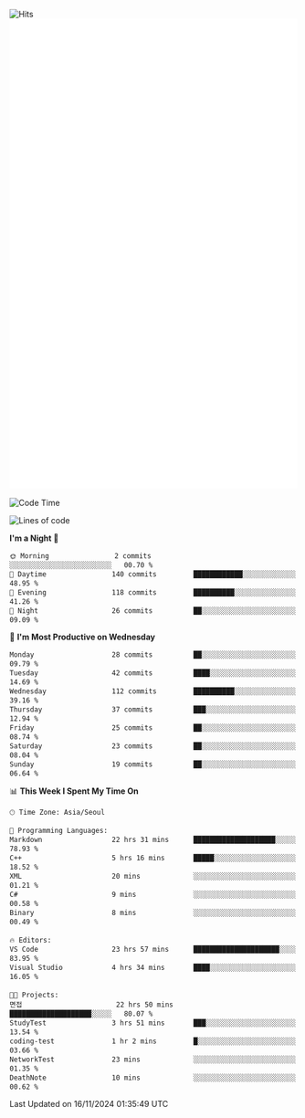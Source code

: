 ![Hits](https://hits.seeyoufarm.com/api/count/incr/badge.svg?url=https%3A%2F%2Fgithub.com%2Fbabaisnyan&count_bg=%2379C83D&title_bg=%23555555&icon=apple.svg&icon_color=%23E7E7E7&title=hits&edge_flat=false)
<br/>
![Metrics](https://github.com/babaisnyan/babaisnyan/blob/main/github-metrics.svg)

<!--START_SECTION:waka-->
![Code Time](http://img.shields.io/badge/Code%20Time-1%2C498%20hrs%2034%20mins-blue)

![Lines of code](https://img.shields.io/badge/From%20Hello%20World%20I%27ve%20Written-920.4%20thousand%20lines%20of%20code-blue)

**I'm a Night 🦉** 

```text
🌞 Morning                2 commits           ░░░░░░░░░░░░░░░░░░░░░░░░░   00.70 % 
🌆 Daytime                140 commits         ████████████░░░░░░░░░░░░░   48.95 % 
🌃 Evening                118 commits         ██████████░░░░░░░░░░░░░░░   41.26 % 
🌙 Night                  26 commits          ██░░░░░░░░░░░░░░░░░░░░░░░   09.09 % 
```
📅 **I'm Most Productive on Wednesday** 

```text
Monday                   28 commits          ██░░░░░░░░░░░░░░░░░░░░░░░   09.79 % 
Tuesday                  42 commits          ████░░░░░░░░░░░░░░░░░░░░░   14.69 % 
Wednesday                112 commits         ██████████░░░░░░░░░░░░░░░   39.16 % 
Thursday                 37 commits          ███░░░░░░░░░░░░░░░░░░░░░░   12.94 % 
Friday                   25 commits          ██░░░░░░░░░░░░░░░░░░░░░░░   08.74 % 
Saturday                 23 commits          ██░░░░░░░░░░░░░░░░░░░░░░░   08.04 % 
Sunday                   19 commits          ██░░░░░░░░░░░░░░░░░░░░░░░   06.64 % 
```


📊 **This Week I Spent My Time On** 

```text
🕑︎ Time Zone: Asia/Seoul

💬 Programming Languages: 
Markdown                 22 hrs 31 mins      ████████████████████░░░░░   78.93 % 
C++                      5 hrs 16 mins       █████░░░░░░░░░░░░░░░░░░░░   18.52 % 
XML                      20 mins             ░░░░░░░░░░░░░░░░░░░░░░░░░   01.21 % 
C#                       9 mins              ░░░░░░░░░░░░░░░░░░░░░░░░░   00.58 % 
Binary                   8 mins              ░░░░░░░░░░░░░░░░░░░░░░░░░   00.49 % 

🔥 Editors: 
VS Code                  23 hrs 57 mins      █████████████████████░░░░   83.95 % 
Visual Studio            4 hrs 34 mins       ████░░░░░░░░░░░░░░░░░░░░░   16.05 % 

🐱‍💻 Projects: 
면접                       22 hrs 50 mins      ████████████████████░░░░░   80.07 % 
StudyTest                3 hrs 51 mins       ███░░░░░░░░░░░░░░░░░░░░░░   13.54 % 
coding-test              1 hr 2 mins         █░░░░░░░░░░░░░░░░░░░░░░░░   03.66 % 
NetworkTest              23 mins             ░░░░░░░░░░░░░░░░░░░░░░░░░   01.35 % 
DeathNote                10 mins             ░░░░░░░░░░░░░░░░░░░░░░░░░   00.62 % 
```


 Last Updated on 16/11/2024 01:35:49 UTC
<!--END_SECTION:waka-->
